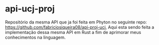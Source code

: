 # api-ucj-proj

Repositório da mesma API que ja foi feita em Phyton no seguinte repo: https://github.com/fabriciosiqueira08/api-proj-ucj, Aqui esta sendo feita a implementação dessa mesma API em Rust a fim de aprimorar meus conhecimentos na linguagem.
